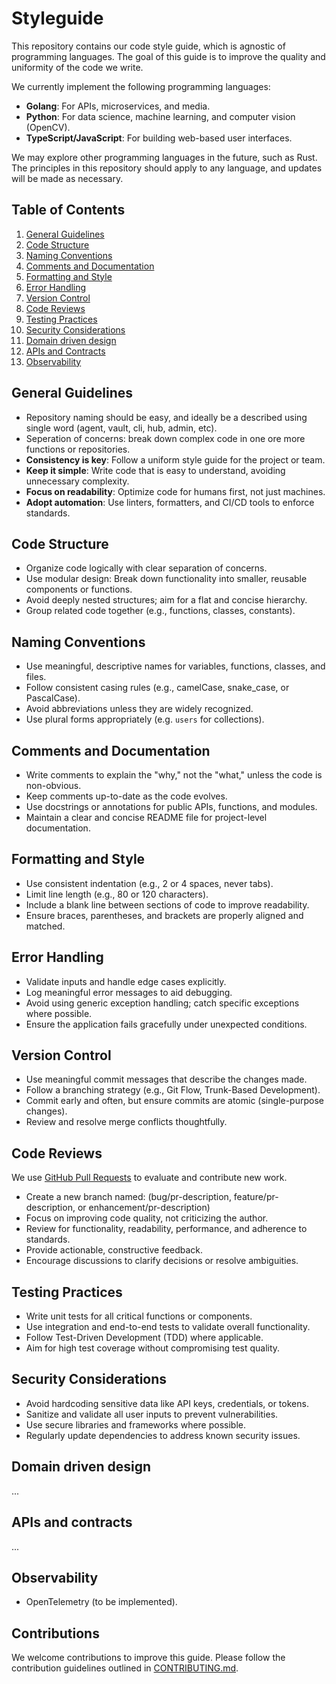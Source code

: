 # Styleguide

This repository contains our code style guide, which is agnostic of programming languages. The goal of this guide is to improve the quality and uniformity of the code we write.

We currently implement the following programming languages:

- **Golang**: For APIs, microservices, and media.
- **Python**: For data science, machine learning, and computer vision (OpenCV).
- **TypeScript/JavaScript**: For building web-based user interfaces.

We may explore other programming languages in the future, such as Rust. The principles in this repository should apply to any language, and updates will be made as necessary.

## Table of Contents

1. [General Guidelines](#general-guidelines)
2. [Code Structure](#code-structure)
3. [Naming Conventions](#naming-conventions)
4. [Comments and Documentation](#comments-and-documentation)
5. [Formatting and Style](#formatting-and-style)
6. [Error Handling](#error-handling)
7. [Version Control](#version-control)
8. [Code Reviews](#code-reviews)
9. [Testing Practices](#testing-practices)
10. [Security Considerations](#security-considerations)
11. [Domain driven design](#domain-driven-design)
12. [APIs and Contracts](#api)
13. [Observability](#observability)

## General Guidelines

- Repository naming should be easy, and ideally be a described using single word (agent, vault, cli, hub, admin, etc).
- Seperation of concerns: break down complex code in one ore more functions or repositories.
- **Consistency is key**: Follow a uniform style guide for the project or team.
- **Keep it simple**: Write code that is easy to understand, avoiding unnecessary complexity.
- **Focus on readability**: Optimize code for humans first, not just machines.
- **Adopt automation**: Use linters, formatters, and CI/CD tools to enforce standards.

## Code Structure

- Organize code logically with clear separation of concerns.
- Use modular design: Break down functionality into smaller, reusable components or functions.
- Avoid deeply nested structures; aim for a flat and concise hierarchy.
- Group related code together (e.g., functions, classes, constants).

## Naming Conventions

- Use meaningful, descriptive names for variables, functions, classes, and files.
- Follow consistent casing rules (e.g., camelCase, snake_case, or PascalCase).
- Avoid abbreviations unless they are widely recognized.
- Use plural forms appropriately (e.g. `users` for collections).

## Comments and Documentation

- Write comments to explain the "why," not the "what," unless the code is non-obvious.
- Keep comments up-to-date as the code evolves.
- Use docstrings or annotations for public APIs, functions, and modules.
- Maintain a clear and concise README file for project-level documentation.

## Formatting and Style

- Use consistent indentation (e.g., 2 or 4 spaces, never tabs).
- Limit line length (e.g., 80 or 120 characters).
- Include a blank line between sections of code to improve readability.
- Ensure braces, parentheses, and brackets are properly aligned and matched.

## Error Handling

- Validate inputs and handle edge cases explicitly.
- Log meaningful error messages to aid debugging.
- Avoid using generic exception handling; catch specific exceptions where possible.
- Ensure the application fails gracefully under unexpected conditions.

## Version Control

- Use meaningful commit messages that describe the changes made.
- Follow a branching strategy (e.g., Git Flow, Trunk-Based Development).
- Commit early and often, but ensure commits are atomic (single-purpose changes).
- Review and resolve merge conflicts thoughtfully.

## Code Reviews

We use [GitHub Pull Requests](https://github.blog/developer-skills/github/beginners-guide-to-github-creating-a-pull-request/) to evaluate and contribute new work.

- Create a new branch named: (bug/pr-description, feature/pr-description, or enhancement/pr-description)
- Focus on improving code quality, not criticizing the author.
- Review for functionality, readability, performance, and adherence to standards.
- Provide actionable, constructive feedback.
- Encourage discussions to clarify decisions or resolve ambiguities.

## Testing Practices

- Write unit tests for all critical functions or components.
- Use integration and end-to-end tests to validate overall functionality.
- Follow Test-Driven Development (TDD) where applicable.
- Aim for high test coverage without compromising test quality.

## Security Considerations

- Avoid hardcoding sensitive data like API keys, credentials, or tokens.
- Sanitize and validate all user inputs to prevent vulnerabilities.
- Use secure libraries and frameworks where possible.
- Regularly update dependencies to address known security issues.

## Domain driven design

...

## APIs and contracts

...

## Observability

- OpenTelemetry (to be implemented).

## Contributions

We welcome contributions to improve this guide. Please follow the contribution guidelines outlined in [CONTRIBUTING.md](CONTRIBUTING.md).
